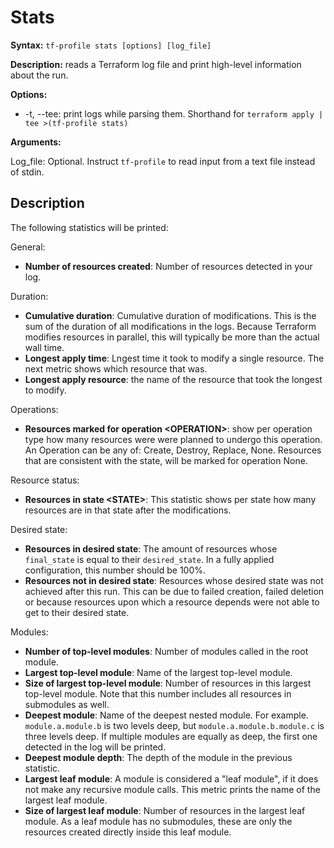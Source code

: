 # Stats

**Syntax:** `tf-profile stats [options] [log_file]`

**Description:** reads a Terraform log file and print high-level information about the run.

**Options:**
- -t, --tee: print logs while parsing them. Shorthand for `terraform apply | tee >(tf-profile stats)`

**Arguments:**

Log_file: Optional. Instruct `tf-profile` to read input from a text file instead of stdin. 

## Description

The following statistics will be printed:

General:
- **Number of resources created**: Number of resources detected in your log. 

Duration:
- **Cumulative duration**: Cumulative duration of modifications. This is the sum of the duration of all modifications in the logs. Because Terraform modifies resources in parallel, this will typically be more than the actual wall time.
- **Longest apply time**: Lngest time it took to modify a single resource. The next metric shows which resource that was.
- **Longest apply resource**: the name of the resource that took the longest to modify.

Operations:
- **Resources marked for operation \<OPERATION\>**: show per operation type how many resources were were planned to undergo this operation. An Operation can be any of: Create, Destroy, Replace, None. Resources that are consistent with the state, will be marked for operation None. 

Resource status:
- **Resources in state \<STATE\>**: This statistic shows per state how many resources are in that state after the modifications.

Desired state:
- **Resources in desired state**: The amount of resources whose `final_state` is equal to their `desired_state`. In a fully applied configuration, this number should be 100%. 
- **Resources not in desired state**: Resources whose desired state was not achieved after this run. This can be due to failed creation, failed deletion or because resources upon which a resource depends were not able to get to their desired state.

Modules:
- **Number of top-level modules**: Number of modules called in the root module.
- **Largest top-level module**: Name of the largest top-level module.
- **Size of largest top-level module**: Number of resources in this largest top-level module. Note that this number includes all resources in submodules as well.
- **Deepest module**: Name of the deepest nested module. For example. `module.a.module.b` is two levels deep, but `module.a.module.b.module.c` is three levels deep. If multiple modules are equally as deep, the first one detected in the log will be printed.
- **Deepest module depth**: The depth of the module in the previous statistic. 
- **Largest leaf module**: A module is considered a "leaf module", if it does not make any recursive module calls. This metric prints the name of the largest leaf module.
- **Size of largest leaf module**: Number of resources in the largest leaf module. As a leaf module has no submodules, these are only the resources created directly inside this leaf module.

